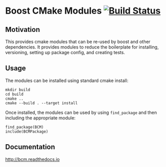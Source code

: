 Boost CMake Modules [![Build Status](https://travis-ci.com/BoostCMake/bcm.svg?branch=master)](https://travis-ci.com/BoostCMake/bcm)
===

Motivation
----------

This provides cmake modules that can be re-used by boost and other dependencies. It provides modules to reduce the boilerplate for installing, versioning, setting up package config, and creating tests.

Usage
-----

The modules can be installed using standard cmake install:

    mkdir build
    cd build
    cmake ..
    cmake --build . --target install

Once installed, the modules can be used by using `find_package` and then including the appropriate module:

    find_package(BCM)
    include(BCMPackage)

Documentation
-------------

http://bcm.readthedocs.io


